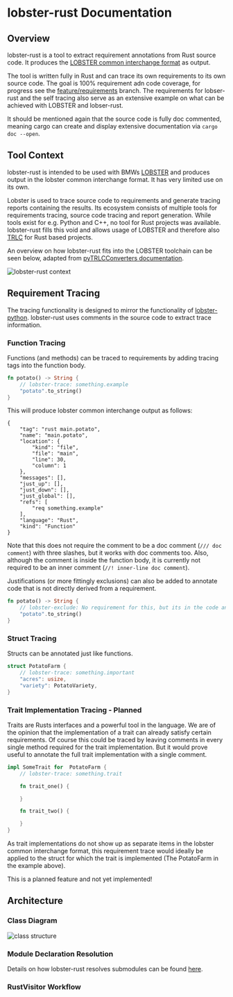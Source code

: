 # lobster-rust Documentation

## Overview

lobster-rust is a tool to extract requirement annotations from Rust source code.
It produces the [LOBSTER common interchange format](https://github.com/bmw-software-engineering/lobster/blob/main/documentation/schemas.md) as output.

The tool is written fully in Rust and can trace its own requirements to its own source code. The goal is 100% requirement adn code coverage, for progress see the [feature/requirements](https://github.com/NewTec-GmbH/lobster-rust/tree/feature/requirements) branch. The requirements for lobser-rust and the self tracing also serve as an extensive example on what can be achieved with LOBSTER and lobser-rust.

It should be mentioned again that the source code is fully doc commented, meaning cargo can create and display extensive documentation via ```cargo doc --open```.

## Tool Context

lobster-rust is intended to be used with BMWs [LOBSTER](https://github.com/bmw-software-engineering/lobster) and produces output in the lobster common interchange format. It has very limited use on its own.

Lobster is used to trace source code to requirements and generate tracing reports containing the results. Its ecosystem consists of multiple tools for requirements tracing, source code tracing and report generation.
While tools exist for e.g. Python and C++, no tool for Rust projects was available. lobster-rust fills this void and allows usage of LOBSTER and therefore also [TRLC](https://github.com/bmw-software-engineering/trlc) for Rust based projects.

An overview on how lobster-rust fits into the LOBSTER toolchain can be seen below, adapted from [pyTRLCConverters documentation](https://github.com/NewTec-GmbH/pyTRLCConverter).

![lobster-rust context](https://www.plantuml.com/plantuml/proxy?cache=no&src=https://raw.githubusercontent.com/NewTec-GmbH/lobster-rust/tree/main/doc/diagrams/lobster_context.plantuml)

## Requirement Tracing

The tracing functionality is designed to mirror the functionality of [lobster-python](https://github.com/bmw-software-engineering/lobster/tree/main/packages/lobster-tool-python).
lobster-rust uses comments in the source code to extract trace information.

### Function Tracing

Functions (and methods) can be traced to requirements by adding tracing tags into the function body.

```rust
fn potato() -> String {
    // lobster-trace: something.example
    "potato".to_string()
}
```

This will produce lobster common interchange output as follows:

```jsom
{
    "tag": "rust main.potato",
    "name": "main.potato",
    "location": {
        "kind": "file",
        "file": "main",
        "line": 30,
        "column": 1
    },
    "messages": [],
    "just_up": [],
    "just_down": [],
    "just_global": [],
    "refs": [
        "req something.example"
    ],
    "language": "Rust",
    "kind": "Function"
}
```

Note that this does not require the comment to be a doc comment (```/// doc comment```) with three slashes, but it works with doc comments too. Also, although the comment is inside the function body, it is currently not required to be an inner comment (```//! inner-line doc comment```).

Justifications (or more fittingly exclusions) can also be added to annotate code that is not directly derived from a requirement.

```rust
fn potato() -> String {
    // lobster-exclude: No requirement for this, but its in the code anyways.
    "potato".to_string()
}
```

### Struct Tracing

Structs can be annotated just like functions.

```rust
struct PotatoFarm {
    // lobster-trace: something.important
    "acres": usize,
    "variety": PotatoVariety,
}
```

### Trait Implementation Tracing - Planned

Traits are Rusts interfaces and a powerful tool in the language. We are of the opinion that the implementation of a trait can already satisfy certain requirements. Of course this could be traced by leaving comments in every single method required for the trait implementation. But it would prove useful to annotate the full trait implementation with a single comment.

```rust
impl SomeTrait for  PotatoFarm {
    // lobster-trace: something.trait

    fn trait_one() {

    }

    fn trait_two() {

    }
}
```

As trait implementations do not show up as separate items in the lobster common interchange format, this requirement trace would ideally be applied to the struct for which the trait is implemented (The PotatoFarm in the example above).

This is a planned feature and not yet implemented!

## Architecture

### Class Diagram

![class structure](https://www.plantuml.com/plantuml/proxy?cache=no&src=https://raw.githubusercontent.com/NewTec-GmbH/lobster-rust/tree/main/doc/diagrams/class_structure.plantuml)

### Module Declaration Resolution

Details on how lobster-rust resolves submodules can be found [here](https://github.com/NewTec-GmbH/lobster-rust/tree/main/doc/module_resolution.md).

### RustVisitor Workflow
